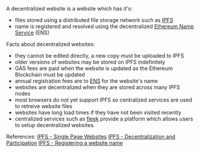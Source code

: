 A decentralized website is a website which has it's:
- files stored using a distributed file storage network such as [IPFS](https://ipfs.io/)
- name is registered and resolved using the decentralized [Ethereum Name Service](https://ens.domains/) (ENS)

Facts about decentralized websites:
- they cannot be edited directly, a new copy must be uploaded to IPFS
- older versions of websites may be stored on IPFS indefinitely
- GAS fees are paid when the website is updated as the Ethereum Blockchain must be updated
- annual registration fees are to [ENS](https://ens.domains/) for the website's name
- websites are decentralized when they are stored across many IPFS nodes
- most browsers do not yet support IPFS so centralized services are used to retreive website files
- websites have long load times if they have not been visited recently 
- centralized services such as [fleek](https://fleek.co/) provide a platform which allows users to setup decentralized websites.

References:
[IPFS - Single Page Websites](https://docs.ipfs.io/how-to/websites-on-ipfs/single-page-website/#install-ipfs-desktop)
[IPFS - Decentralization and Participation](https://docs.ipfs.io/concepts/what-is-ipfs/#participation)
[IPFS - Registering a website name](https://docs.ipfs.io/how-to/websites-on-ipfs/link-a-domain/#domain-name-service-dns)